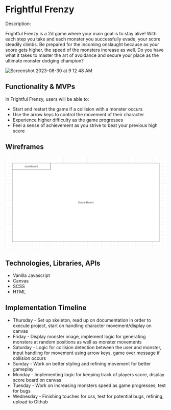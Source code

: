 # Frightful Frenzy

Description: 

Frightful Frenzy is a 2d game where your main goal is to stay alive! With each step you take and each monster you successfully evade, your score steadily climbs. Be prepared for the incoming onslaught because as your score gets higher, the speed of the monsters increase as well. Do you have what it takes to master the art of avoidance and secure your place as the ultimate monster dodging champion? 

<img width="1440" alt="Screenshot 2023-08-30 at 9 12 48 AM" src="https://github.com/dennislee1499/Frightful-Frenzy/assets/136773894/0507e727-ee50-4ca0-930e-5fde90ec441f">


## Functionality & MVPs 

In Frightful Frenzy, users will be able to:

- Start and restart the game if a collision with a monster occurs
- Use the arrow keys to control the movement of their character
- Experience higher difficulty as the game progresses
- Feel a sense of achievement as you strive to beat your previous high score

## Wireframes 
<img src="Screenshot 2023-08-23 at 9.16.02 PM.png">

## Technologies, Libraries, APIs

- Vanilla Javascript
- Canvas
- SCSS
- HTML

## Implementation Timeline 
- Thursday - Set up skeleton, read up on documentation in order to execute project, start on handling character movement/display on canvas
- Friday - Display monster image, implement logic for generating monsters at random positions as well as monster movements
- Saturday - Logic for collision detection between the user and monster, input handling for movement using arrow keys, game over message if collision occurs
- Sunday - Work on better styling and refining movement for better gameplay
- Monday - Implementing logic for keeping track of players score, display score board on canvas
- Tuesday - Work on increasing monsters speed as game progresses, test for bugs
- Wednesday - Finishing touches for css, test for potential bugs, refining, upload to Github 
